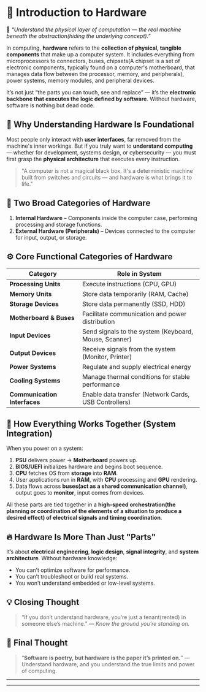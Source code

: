# 🧠 **Introduction to Hardware**

📌 *“Understand the physical layer of computation — the real machine beneath the abstraction(hiding the underlying concept).”*

In computing, **hardware** refers to the **collection of physical, tangible components** that make up a computer system. It includes everything from microprocessors to connectors, buses, chipsets(A chipset is a set of electronic components, typically found on a computer's motherboard, that manages data flow between the processor, memory, and peripherals),  power systems, memory modules, and peripheral devices.

It’s not just “the parts you can touch, see and replace” — it’s the **electronic backbone that executes the logic defined by software**. Without hardware, software is nothing but dead code.


## 🧩 **Why Understanding Hardware Is Foundational**

Most people only interact with **user interfaces**, far removed from the machine's inner workings. But if you truly want to **understand computing** — whether for development, systems design, or cybersecurity — you must first grasp the **physical architecture** that executes every instruction.

> "A computer is not a magical black box. It's a deterministic machine built from switches and circuits — and hardware is what brings it to life."


## 🔧 **Two Broad Categories of Hardware**

1. **Internal Hardware** – Components inside the computer case, performing processing and storage functions.
2. **External Hardware (Peripherals)** – Devices connected to the computer for input, output, or storage.


## ⚙️ **Core Functional Categories of Hardware**

| **Category**                 | **Role in System**                                    |
| ---------------------------- | ----------------------------------------------------- |
| **Processing Units**         | Execute instructions (CPU, GPU)                       |
| **Memory Units**             | Store data temporarily (RAM, Cache)                   |
| **Storage Devices**          | Store data permanently (SSD, HDD)                     |
| **Motherboard & Buses**      | Facilitate communication and power distribution       |
| **Input Devices**            | Send signals to the system (Keyboard, Mouse, Scanner) |
| **Output Devices**           | Receive signals from the system (Monitor, Printer)    |
| **Power Systems**            | Regulate and supply electrical energy                 |
| **Cooling Systems**          | Manage thermal conditions for stable performance      |
| **Communication Interfaces** | Enable data transfer (Network Cards, USB Controllers) |

## 🧬 **How Everything Works Together (System Integration)**

When you power on a system:

1. **PSU** delivers power → **Motherboard** powers up.
2. **BIOS/UEFI** initializes hardware and begins boot sequence.
3. **CPU** fetches OS from **storage** into **RAM**.
4. User applications run in **RAM**, with **CPU** processing and **GPU** rendering.
5. Data flows across **buses(act as a shared communication channel)**, output goes to **monitor**, input comes from devices.

All these parts are tied together in a **high-speed orchestration(the planning or coordination of the elements of a situation to produce a desired effect) of electrical signals and timing coordination**.


## 🔥 **Hardware Is More Than Just "Parts"**

It’s about **electrical engineering**, **logic design**, **signal integrity**, and **system architecture**. Without hardware knowledge:

* You can’t optimize software for performance.
* You can’t troubleshoot or build real systems.
* You won’t understand embedded or low-level systems.


## 💡 **Closing Thought**

> “If you don’t understand hardware, you’re just a tenant(rented) in someone else’s machine.”
> — *Know the ground you’re standing on.*

## 🧩 **Final Thought**

> “**Software is poetry, but hardware is the paper it’s printed on.**” — Understand hardware, and you understand the true limits and power of computing.

---

___
<!-- # **`2. Elements being used to build Hardware Components`**
___

# **`3. Underlying Concept of Computer System`**
___

# **`4. Main Components and their workflow outline.`**
___

# **`5. Main Components and their microscopics view.`**
___ -->
